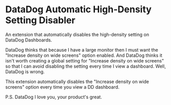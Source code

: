 # DataDog Automatic High-Density Setting Disabler

An extension that automatically disables the high-density setting on DataDog Dashboards.

DataDog thinks that because I have a large monitor then I must want the "Increase density on wide screens" option enabled. And DataDog thinks it isn't worth creating a global setting for "Increase density on wide screens" so that I can avoid disabling the setting every time I view a dashboard. Well, DataDog is wrong.

This extension automatically disables the "Increase density on wide screens" option every time you view a DD dashboard.

P.S. DataDog I love you, your product's great.
